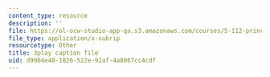 ```yaml
---
content_type: resource
description: ''
file: https://ol-ocw-studio-app-qa.s3.amazonaws.com/courses/5-112-principles-of-chemical-science-fall-2005/d9904e401826522e92af4a8067cc4cdf_HT4sxODPR2Q.vtt
file_type: application/x-subrip
resourcetype: Other
title: 3play caption file
uid: d9904e40-1826-522e-92af-4a8067cc4cdf
---
```

